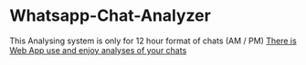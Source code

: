 # Whatsapp-Chat-Analyzer
This Analysing system is only for 12 hour format of chats (AM / PM)
[There is Web App use and enjoy analyses of your chats](https://wca-saadi.herokuapp.com/)
